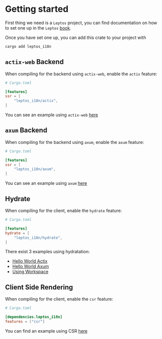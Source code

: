 # Getting started

First thing we need is a `Leptos` project, you can find documentation on how to set one up in the `Leptos` [book](https://leptos-rs.github.io/leptos/02_getting_started.html).

Once you have set one up, you can add this crate to your project with

```bash
cargo add leptos_i18n
```

## `actix-web` Backend

When compiling for the backend using `actix-web`, enable the `actix` feature:

```toml
# Cargo.toml

[features]
ssr = [
    "leptos_i18n/actix",
]
```

You can see an example using `actix-web` [here](https://github.com/Baptistemontan/leptos_i18n/tree/master/examples/hello_world_actix)

## `axum` Backend

When compiling for the backend using `axum`, enable the `axum` feature:

```toml
# Cargo.toml

[features]
ssr = [
    "leptos_i18n/axum",
]
```

You can see an example using `axum` [here](https://github.com/Baptistemontan/leptos_i18n/tree/master/examples/hello_world_axum)

## Hydrate

When compiling for the client, enable the `hydrate` feature:

```toml
# Cargo.toml

[features]
hydrate = [
    "leptos_i18n/hydrate",
]
```

There exist 3 examples using hydratation:

- [Hello World Actix](https://github.com/Baptistemontan/leptos_i18n/tree/master/examples/hello_world_actix)
- [Hello World Axum](https://github.com/Baptistemontan/leptos_i18n/tree/master/examples/hello_world_axum)
- [Using Workspace](https://github.com/Baptistemontan/leptos_i18n/tree/master/examples/workspace)

## Client Side Rendering

When compiling for the client, enable the `csr` feature:

```toml
# Cargo.toml

[dependencies.leptos_i18n]
features = ["csr"]
```

You can find an example using CSR [here](https://github.com/Baptistemontan/leptos_i18n/tree/master/examples/csr)
